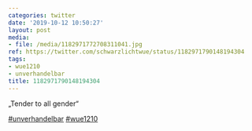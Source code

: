 ```yaml
---
categories: twitter
date: '2019-10-12 10:50:27'
layout: post
media:
- file: /media/1182971772708311041.jpg
ref: https://twitter.com/schwarzlichtwue/status/1182971790148194304
tags:
- wue1210
- unverhandelbar
title: 1182971790148194304
---
```

„Tender to all gender“

[#unverhandelbar](/t/unverhandelbar) [#wue1210](/t/wue1210) 